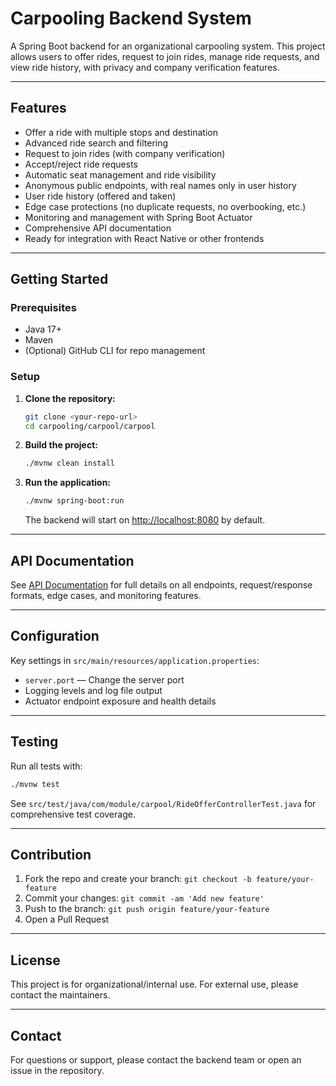# Carpooling Backend System

A Spring Boot backend for an organizational carpooling system. This project allows users to offer rides, request to join rides, manage ride requests, and view ride history, with privacy and company verification features.

---

## Features
- Offer a ride with multiple stops and destination
- Advanced ride search and filtering
- Request to join rides (with company verification)
- Accept/reject ride requests
- Automatic seat management and ride visibility
- Anonymous public endpoints, with real names only in user history
- User ride history (offered and taken)
- Edge case protections (no duplicate requests, no overbooking, etc.)
- Monitoring and management with Spring Boot Actuator
- Comprehensive API documentation
- Ready for integration with React Native or other frontends

---

## Getting Started

### Prerequisites
- Java 17+
- Maven
- (Optional) GitHub CLI for repo management

### Setup
1. **Clone the repository:**
   ```sh
   git clone <your-repo-url>
   cd carpooling/carpool/carpool
   ```
2. **Build the project:**
   ```sh
   ./mvnw clean install
   ```
3. **Run the application:**
   ```sh
   ./mvnw spring-boot:run
   ```
   The backend will start on [http://localhost:8080](http://localhost:8080) by default.

---

## API Documentation

See [API Documentation](carpooling/carpool/carpool/API_DOCUMENTATION.md) for full details on all endpoints, request/response formats, edge cases, and monitoring features.

---

## Configuration

Key settings in `src/main/resources/application.properties`:
- `server.port` — Change the server port
- Logging levels and log file output
- Actuator endpoint exposure and health details

---

## Testing

Run all tests with:
```sh
./mvnw test
```
See `src/test/java/com/module/carpool/RideOfferControllerTest.java` for comprehensive test coverage.

---

## Contribution

1. Fork the repo and create your branch: `git checkout -b feature/your-feature`
2. Commit your changes: `git commit -am 'Add new feature'`
3. Push to the branch: `git push origin feature/your-feature`
4. Open a Pull Request

---

## License

This project is for organizational/internal use. For external use, please contact the maintainers.

---

## Contact
For questions or support, please contact the backend team or open an issue in the repository.
